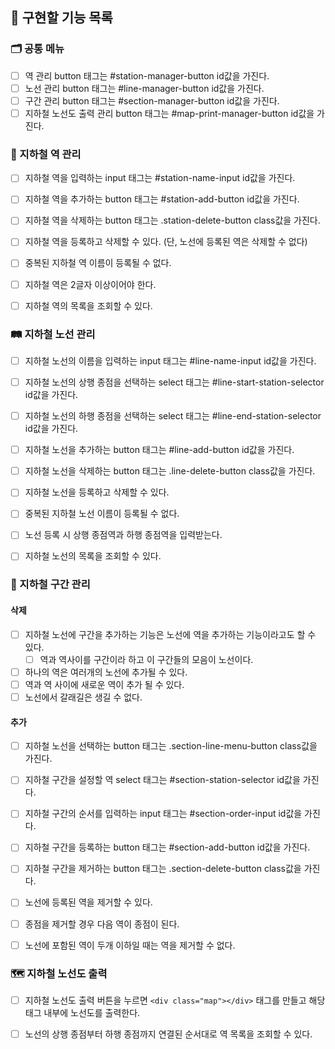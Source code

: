 ## 📝 구현할 기능 목록

### 🗂 공통 메뉴

- [ ] 역 관리 button 태그는 #station-manager-button id값을 가진다.
- [ ] 노선 관리 button 태그는 #line-manager-button id값을 가진다.
- [ ] 구간 관리 button 태그는 #section-manager-button id값을 가진다.
- [ ] 지하철 노선도 출력 관리 button 태그는 #map-print-manager-button id값을 가진다.

### 🚋 지하철 역 관리

- [ ] 지하철 역을 입력하는 input 태그는 #station-name-input id값을 가진다.
- [ ] 지하철 역을 추가하는 button 태그는 #station-add-button id값을 가진다.
- [ ] 지하철 역을 삭제하는 button 태그는 .station-delete-button class값을 가진다.

- [ ] 지하철 역을 등록하고 삭제할 수 있다. (단, 노선에 등록된 역은 삭제할 수 없다)
- [ ] 중복된 지하철 역 이름이 등록될 수 없다.
- [ ] 지하철 역은 2글자 이상이어야 한다.
- [ ] 지하철 역의 목록을 조회할 수 있다.

### 🛤 지하철 노선 관리

- [ ] 지하철 노선의 이름을 입력하는 input 태그는 #line-name-input id값을 가진다.
- [ ] 지하철 노선의 상행 종점을 선택하는 select 태그는 #line-start-station-selector id값을 가진다.
- [ ] 지하철 노선의 하행 종점을 선택하는 select 태그는 #line-end-station-selector id값을 가진다.
- [ ] 지하철 노선을 추가하는 button 태그는 #line-add-button id값을 가진다.
- [ ] 지하철 노선을 삭제하는 button 태그는 .line-delete-button class값을 가진다.

- [ ] 지하철 노선을 등록하고 삭제할 수 있다.
- [ ] 중복된 지하철 노선 이름이 등록될 수 없다.
- [ ] 노선 등록 시 상행 종점역과 하행 종점역을 입력받는다.
- [ ] 지하철 노선의 목록을 조회할 수 있다.

### 🚉 지하철 구간 관리

#### 삭제

- [ ] 지하철 노선에 구간을 추가하는 기능은 노선에 역을 추가하는 기능이라고도 할 수 있다.
  - [ ] 역과 역사이를 구간이라 하고 이 구간들의 모음이 노선이다.
- [ ] 하나의 역은 여러개의 노선에 추가될 수 있다.
- [ ] 역과 역 사이에 새로운 역이 추가 될 수 있다.
- [ ] 노선에서 갈래길은 생길 수 없다.

#### 추가

- [ ] 지하철 노선을 선택하는 button 태그는 .section-line-menu-button class값을 가진다.
- [ ] 지하철 구간을 설정할 역 select 태그는 #section-station-selector id값을 가진다.
- [ ] 지하철 구간의 순서를 입력하는 input 태그는 #section-order-input id값을 가진다.
- [ ] 지하철 구간을 등록하는 button 태그는 #section-add-button id값을 가진다.
- [ ] 지하철 구간을 제거하는 button 태그는 .section-delete-button class값을 가진다.

- [ ] 노선에 등록된 역을 제거할 수 있다.
- [ ] 종점을 제거할 경우 다음 역이 종점이 된다.
- [ ] 노선에 포함된 역이 두개 이하일 때는 역을 제거할 수 없다.


### 🗺 지하철 노선도 출력

- [ ] 지하철 노선도 출력 버튼을 누르면 `<div class="map"></div>` 태그를 만들고 해당 태그 내부에 노선도를 출력한다.

- [ ] 노선의 상행 종점부터 하행 종점까지 연결된 순서대로 역 목록을 조회할 수 있다.